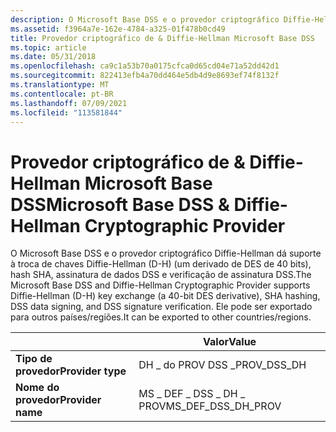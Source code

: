 ```yaml
---
description: O Microsoft Base DSS e o provedor criptográfico Diffie-Hellman dá suporte à troca de chaves Diffie-Hellman (D-H) (um derivado de DES de 40 bits), hash SHA, assinatura de dados DSS e verificação de assinatura DSS. Ele pode ser exportado para outros países/regiões.
ms.assetid: f3964a7e-162e-4784-a325-01f478b0cd49
title: Provedor criptográfico de & Diffie-Hellman Microsoft Base DSS
ms.topic: article
ms.date: 05/31/2018
ms.openlocfilehash: ca9c1a53b70a0175cfca0d65cd04e71a52dd42d1
ms.sourcegitcommit: 822413efb4a70dd464e5db4d9e8693ef74f8132f
ms.translationtype: MT
ms.contentlocale: pt-BR
ms.lasthandoff: 07/09/2021
ms.locfileid: "113581844"
---
```

# <a name="microsoft-base-dss--diffie-hellman-cryptographic-provider"></a><span data-ttu-id="534c8-104">Provedor criptográfico de & Diffie-Hellman Microsoft Base DSS</span><span class="sxs-lookup"><span data-stu-id="534c8-104">Microsoft Base DSS & Diffie-Hellman Cryptographic Provider</span></span>

<span data-ttu-id="534c8-105">O Microsoft Base DSS e o provedor criptográfico Diffie-Hellman dá suporte à troca de chaves Diffie-Hellman (D-H) (um derivado de DES de 40 bits), hash SHA, assinatura de dados DSS e verificação de assinatura DSS.</span><span class="sxs-lookup"><span data-stu-id="534c8-105">The Microsoft Base DSS and Diffie-Hellman Cryptographic Provider supports Diffie-Hellman (D-H) key exchange (a 40-bit DES derivative), SHA hashing, DSS data signing, and DSS signature verification.</span></span> <span data-ttu-id="534c8-106">Ele pode ser exportado para outros países/regiões.</span><span class="sxs-lookup"><span data-stu-id="534c8-106">It can be exported to other countries/regions.</span></span>



|                   | <span data-ttu-id="534c8-107">Valor</span><span class="sxs-lookup"><span data-stu-id="534c8-107">Value</span></span>                   |
|-------------------|-------------------------|
| <span data-ttu-id="534c8-108">**Tipo de provedor**</span><span class="sxs-lookup"><span data-stu-id="534c8-108">**Provider type**</span></span> | <span data-ttu-id="534c8-109">DH \_ do PROV DSS \_</span><span class="sxs-lookup"><span data-stu-id="534c8-109">PROV\_DSS\_DH</span></span>           |
| <span data-ttu-id="534c8-110">**Nome do provedor**</span><span class="sxs-lookup"><span data-stu-id="534c8-110">**Provider name**</span></span> | <span data-ttu-id="534c8-111">MS \_ DEF \_ DSS \_ DH \_ PROV</span><span class="sxs-lookup"><span data-stu-id="534c8-111">MS\_DEF\_DSS\_DH\_PROV</span></span>  |



 

 

 



